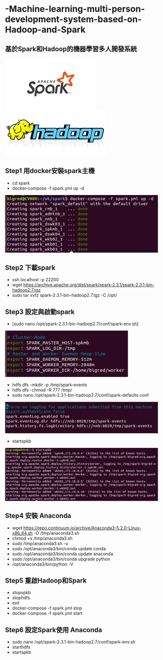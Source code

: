 # -Machine-learning-multi-person-development-system-based-on-Hadoop-and-Spark
## 基於Spark和Hadoop的機器學習多人開發系統


![image](https://github.com/mv123453715/-Machine-learning-multi-person-development-system-based-on-Hadoop-and-Spark/blob/master/spark.png)
![image](https://github.com/mv123453715/-Machine-learning-multi-person-development-system-based-on-Hadoop-and-Spark/blob/master/hadoop.jpg)
 
## Step1 用docker安裝spark主機
+  cd spark
+  docker-compose -f spark.yml up -d

![image](https://github.com/mv123453715/-Machine-learning-multi-person-development-system-based-on-Hadoop-and-Spark/blob/master/docker.png)


## Step2 下載spark
+  ssh localhost -p 22200
+  wget https://archive.apache.org/dist/spark/spark-2.3.1/spark-2.3.1-bin-hadoop2.7.tgz
+  sudo tar xvfz spark-2.3.1-bin-hadoop2.7.tgz -C /opt/

## Step3 設定與啟動spark
+ [sudo nano /opt/spark-2.3.1-bin-hadoop2.7/conf/spark-env.sh]

![image](https://github.com/mv123453715/-Machine-learning-multi-person-development-system-based-on-Hadoop-and-Spark/blob/master/spark%E8%A8%AD%E5%AE%9A.JPG)
+ hdfs dfs -mkdir -p /tmp/spark-events
+ hdfs dfs -chmod -R 777 /tmp/
+ sudo nano /opt/spark-2.3.1-bin-hadoop2.7/conf/spark-defaults.conf

![image](https://github.com/mv123453715/-Machine-learning-multi-person-development-system-based-on-Hadoop-and-Spark/blob/master/spark%E8%A8%AD%E5%AE%9Aserver.JPG)
+ startspkb

![image](https://github.com/mv123453715/-Machine-learning-multi-person-development-system-based-on-Hadoop-and-Spark/blob/master/%E5%95%9F%E5%8B%95spark.png)


## Step4 安裝 Anaconda
+  wget https://repo.continuum.io/archive/Anaconda3-5.2.0-Linux-x86_64.sh -O /tmp/anaconda3.sh 
+  chmod +x /tmp/anaconda3.sh 
+ sudo /tmp/anaconda3.sh -u 
+ sudo /opt/anaconda3/bin/conda update conda
+ sudo /opt/anaconda3/bin/conda update anaconda
+ sudo /opt/anaconda3/bin/conda upgrade python
+ /opt/anaconda3/bin/python -V


## Step5 重啟Hadoop和Spark
+ stopspkb
+ stophdfs
+ exit
+ docker-compose -f spark.yml stop
+ docker-compose -f spark.yml start


## Step6 設定Spark使用 Anaconda
+ sudo nano /opt/spark-2.3.1-bin-hadoop2.7/conf/spark-env.sh
+ starthdfs
+ startspkb




